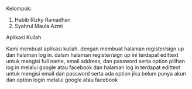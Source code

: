 Kelompok:
1. Habib Rizky Ramadhan
2. Syahrul Maula Azmi

Aplikasi Kuliah

Kami membuat aplikasi kuliah. dengan membuat halaman register/sign up dan halaman log in. 
dalam halaman register/sign up ini terdapat edittext untuk mengisi full name, email address, dan password serta option pilihan log in melalui google atau facebook
dan halaman log in terdapat edittext untuk mengisi email dan password serta ada option jika belum punya akun dan option login melalui google atau facebook
